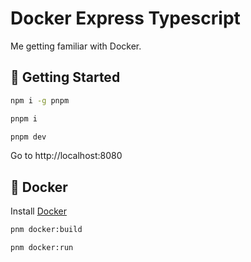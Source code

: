 # Docker Express Typescript

Me getting familiar with Docker.

## 🚀 Getting Started

```bash
npm i -g pnpm
```

```bash
pnpm i
```

```bash
pnpm dev
```

Go to http://localhost:8080

## 🐳 Docker

Install [Docker](https://www.docker.com/)

```bash
pnm docker:build
```

```bash
pnm docker:run
```